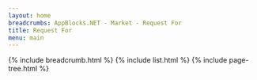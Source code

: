 ```yaml
---
layout: home 
breadcrumbs: AppBlocks.NET - Market - Request For
title: Request For
menu: main
---
```

{% include breadcrumb.html %}
{% include list.html %}
{% include page-tree.html %}